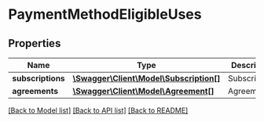 # PaymentMethodEligibleUses

## Properties
Name | Type | Description | Notes
------------ | ------------- | ------------- | -------------
**subscriptions** | [**\Swagger\Client\Model\Subscription[]**](Subscription.md) | Subscriptions | [optional] 
**agreements** | [**\Swagger\Client\Model\Agreement[]**](Agreement.md) | Agreements | [optional] 

[[Back to Model list]](../README.md#documentation-for-models) [[Back to API list]](../README.md#documentation-for-api-endpoints) [[Back to README]](../README.md)


